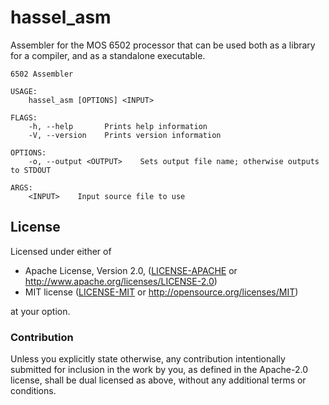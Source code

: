 hassel_asm
==========

Assembler for the MOS 6502 processor that can be used both as a library
for a compiler, and as a standalone executable.

```
6502 Assembler

USAGE:
    hassel_asm [OPTIONS] <INPUT>

FLAGS:
    -h, --help       Prints help information
    -V, --version    Prints version information

OPTIONS:
    -o, --output <OUTPUT>    Sets output file name; otherwise outputs to STDOUT

ARGS:
    <INPUT>    Input source file to use
```

## License

Licensed under either of

 * Apache License, Version 2.0, ([LICENSE-APACHE](LICENSE-APACHE) or http://www.apache.org/licenses/LICENSE-2.0)
 * MIT license ([LICENSE-MIT](LICENSE-MIT) or http://opensource.org/licenses/MIT)

at your option.

### Contribution

Unless you explicitly state otherwise, any contribution intentionally submitted
for inclusion in the work by you, as defined in the Apache-2.0 license, shall be dual licensed as above, without any
additional terms or conditions.
